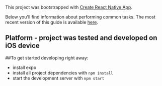 This project was bootstrapped with [Create React Native App](https://github.com/react-community/create-react-native-app).

Below you'll find information about performing common tasks. The most recent version of this guide is available [here](https://github.com/react-community/create-react-native-app/blob/master/react-native-scripts/template/README.md).

## Platform  - project was tested and developed on iOS device


##To get started developing right away:

  * install expo
  * install all project dependencies with `npm install`
  * start the development server with `npm start`


